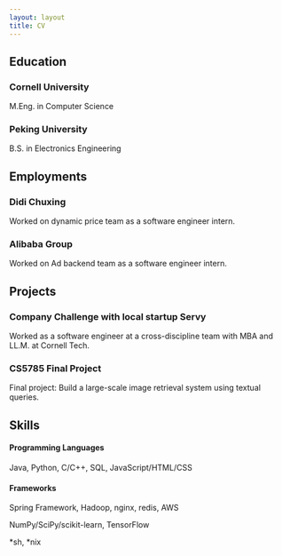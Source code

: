 ```yaml
---
layout: layout
title: CV
---
```


<section class="content">

# Education

### Cornell University
M.Eng. in Computer Science

### Peking University
B.S. in Electronics Engineering

# Employments

### Didi Chuxing
Worked on dynamic price team as a software engineer intern.

### Alibaba Group
Worked on Ad backend team as a software engineer intern.

# Projects

### Company Challenge with local startup Servy
Worked as a software engineer at a cross-discipline team with MBA and LL.M. at Cornell Tech.

### CS5785 Final Project
Final project: Build a large-scale image retrieval system using textual queries.

# Skills

#### Programming Languages
Java, Python, C/C++, SQL, JavaScript/HTML/CSS

#### Frameworks
Spring Framework, Hadoop, nginx, redis, AWS

NumPy/SciPy/scikit-learn, TensorFlow

*sh, *nix
</section>
